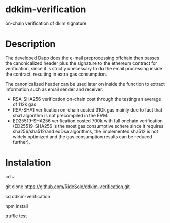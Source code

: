 # ddkim-verification
on-chain verification of dkim signature 

# Description

The developed Dapp does the e-mail preprocessing offchain then passes the canonicalized header plus the signature to the ethereum contract for verification, since it is strictly unecessary to do the email processing inside the contract, resulting in extra gas consumption.

The canonicalized header can  be used later on inside the function to extract information such as email sender and receiver.

- RSA-SHA256 verification on-chain cost through the testing an average of 112k gas 
- RSA-SHA1 verification on-chain costed  310k gas mainly due to fact that sha1 algorithm is not precompiled in the EVM.
- ED25519-SHA256 verification costed 700k with full onchain verification (ED25519-SHA256 is the most gas consumptive schere since it requires sha256/sha512/and edDsa algorithms, the implemented sha512 is not widely optimized and the gas consumption results can be reduced further).

# Instalation

cd ~

git clone https://github.com/RideSolo/ddkim-verification.git

cd ddkim-verification

npm install

truffle test
